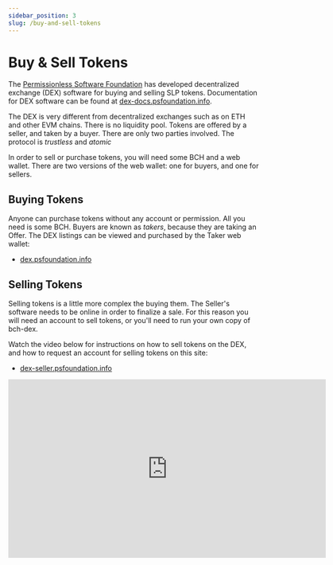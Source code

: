 ```yaml
---
sidebar_position: 3
slug: /buy-and-sell-tokens
---
```


# Buy & Sell Tokens

The [Permissionless Software Foundation](https://psfoundation.info) has developed decentralized exchange (DEX) software for buying and selling SLP tokens. Documentation for DEX software can be found at [dex-docs.psfoundation.info](https://dex-docs.psfoundation.info).

The DEX is very different from decentralized exchanges such as on ETH and other EVM chains. There is no liquidity pool. Tokens are offered by a seller, and taken by a buyer. There are only two parties involved. The protocol is *trustless* and *atomic*

In order to sell or purchase tokens, you will need some BCH and a web wallet. There are two versions of the web wallet: one for buyers, and one for sellers.

## Buying Tokens

Anyone can purchase tokens without any account or permission. All you need is some BCH. Buyers are known as *takers*, because they are taking an Offer. The DEX listings can be viewed and purchased by the Taker web wallet:

- [dex.psfoundation.info](https://dex.psfoundation.info)

## Selling Tokens

Selling tokens is a little more complex the buying them. The Seller's software needs to be online in order to finalize a sale. For this reason you will need an account to sell tokens, or you'll need to run your own copy of bch-dex.

Watch the video below for instructions on how to sell tokens on the DEX, and how to request an account for selling tokens on this site:
- [dex-seller.psfoundation.info](https://dex-seller.psfoundation.info/)

<iframe width="639" height="359" src="https://www.youtube.com/embed/0ewHPlb57KM" title="Selling NFTs (simple)" frameborder="0" allow="accelerometer; autoplay; clipboard-write; encrypted-media; gyroscope; picture-in-picture; web-share; fullscreen" allowfullscreen></iframe>

